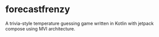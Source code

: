 # forecastfrenzy
A trivia-style temperature guessing game written in Kotlin with jetpack compose using MVI architecture.